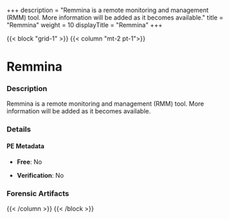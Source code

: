 +++
description = "Remmina is a remote monitoring and management (RMM) tool. More information will be added as it becomes available."
title = "Remmina"
weight = 10
displayTitle = "Remmina"
+++


{{< block "grid-1" >}}
{{< column "mt-2 pt-1">}}

# Remmina


### Description

Remmina is a remote monitoring and management (RMM) tool. More information will be added as it becomes available.




### Details


#### PE Metadata


- **Free**: No

- **Verification**: No





### Forensic Artifacts










{{< /column >}}
{{< /block >}}
